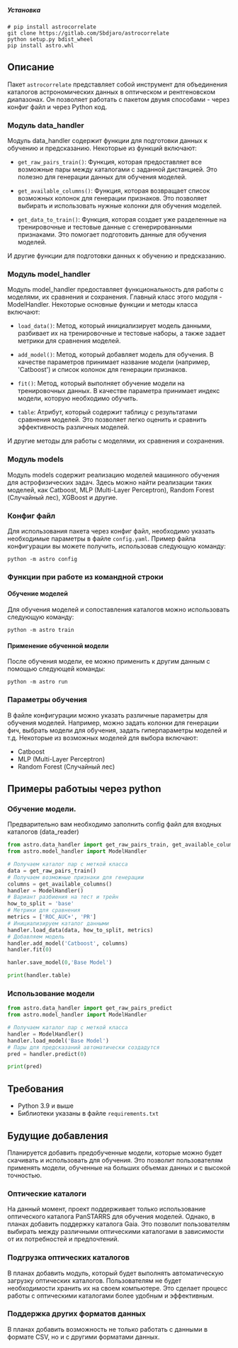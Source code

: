 ##### Установка
```
# pip install astrocorrelate
git clone https://gitlab.com/Sbdjaro/astrocorrelate
python setup.py bdist_wheel
pip install astro.whl
```

## Описание
Пакет `astrocorrelate` представляет собой инструмент для объединения каталогов астрономических данных в оптическом и рентгеновском диапазонах. Он позволяет работать с пакетом двумя способами - через конфиг файл и через Python код.

### Модуль data_handler

Модуль data_handler содержит функции для подготовки данных к обучению и предсказанию. Некоторые из функций включают:

- `get_raw_pairs_train()`: Функция, которая предоставляет все возможные пары между каталогами с заданной дистанцией. Это полезно для генерации данных для обучения моделей.

- `get_available_columns()`: Функция, которая возвращает список возможных колонок для генерации признаков. Это позволяет выбирать и использовать нужные колонки для обучения моделей.

- `get_data_to_train()`: Функция, которая создает уже разделенные на тренировочные и тестовые данные с сгенерированными признаками. Это помогает подготовить данные для обучения моделей.

И другие функции для подготовки данных к обучению и предсказанию.

### Модуль model_handler

Модуль model_handler предоставляет функциональность для работы с моделями, их сравнения и сохранения. Главный класс этого модуля - ModelHandler. Некоторые основные функции и методы класса включают:

- `load_data()`: Метод, который инициализирует модель данными, разбивает их на тренировочные и тестовые наборы, а также задает метрики для сравнения моделей.

- `add_model()`: Метод, который добавляет модель для обучения. В качестве параметров принимает название модели (например, 'Catboost') и список колонок для генерации признаков.

- `fit()`: Метод, который выполняет обучение модели на тренировочных данных. В качестве параметра принимает индекс модели, которую необходимо обучить.

- `table`: Атрибут, который содержит таблицу с результатами сравнения моделей. Это позволяет легко оценить и сравнить эффективность различных моделей.

И другие методы для работы с моделями, их сравнения и сохранения.

### Модуль models

Модуль models содержит реализацию моделей машинного обучения для астрофизических задач. Здесь можно найти реализации таких моделей, как Catboost, MLP (Multi-Layer Perceptron), Random Forest (Случайный лес), XGBoost и другие.

### Конфиг файл
Для использования пакета через конфиг файл, необходимо указать необходимые параметры в файле `config.yaml`. Пример файла конфигурации вы можете получить, использовав следующую команду:

```shell
python -m astro config
```

### Функции при работе из командной строки

#### Обучение моделей
Для обучения моделей и сопоставления каталогов можно использовать следующую команду:

```shell
python -m astro train
```

#### Применение обученной модели
После обучения модели, ее можно применить к другим данным с помощью следующей команды:

```shell
python -m astro run
```


### Параметры обучения
В файле конфигурации можно указать различные параметры для обучения моделей. Например, можно задать колонки для генерации фич, выбрать модели для обучения, задать гиперпараметры моделей и т.д. Некоторые из возможных моделей для выбора включают:

- Catboost
- MLP (Multi-Layer Perceptron)
- Random Forest (Случайный лес)

## Примеры работыы через python

### Обучение модели.

Предварительно вам необходимо заполнить config файл для входных каталогов (data_reader)

```python
from astro.data_handler import get_raw_pairs_train, get_available_columns
from astro.model_handler import ModelHandler

# Получаем каталог пар с меткой класса
data = get_raw_pairs_train()
# Получаем возможные признаки для генерации
columns = get_available_columns()
handler = ModelHandler()
# Вариант разбиения на тест и трейн
how_to_split = 'base'
# Метрики для сравнения
metrics = ['ROC_AUC+', 'PR']
# Инициализируем каталог данными
handler.load_data(data, how_to_split, metrics)
# Добавляем модель
handler.add_model('Catboost', columns)
handler.fit(0)

hanler.save_model(0,'Base Model')

print(handler.table)
```

### Использование модели

```python
from astro.data_handler import get_raw_pairs_predict
from astro.model_handler import ModelHandler

# Получаем каталог пар с меткой класса
handler = ModelHandler()
handler.load_model('Base Model')
# Пары для предсказаний автоматически создадутся
pred = handler.predict(0)

print(pred)
```

## Требования
- Python 3.9 и выше
- Библиотеки указаны в файле `requirements.txt`



## Будущие добавления
Планируется добавить предобученные модели, которые можно будет скачивать и использовать для обучения. Это позволит пользователям применять модели, обученные на больших объемах данных и с высокой точностью.

### Оптические каталоги
На данный момент, проект поддерживает только использование оптического каталога PanSTARRS для обучения моделей. Однако, в планах добавить поддержку каталога Gaia. Это позволит пользователям выбирать между различными оптическими каталогами в зависимости от их потребностей и предпочтений.

### Подгрузка оптических каталогов
В планах добавить модуль, который будет выполнять автоматическую загрузку оптических каталогов. Пользователям не будет необходимости хранить их на своем компьютере. Это сделает процесс работы с оптическими каталогами более удобным и эффективным.

### Поддержка других форматов данных
В планах добавить возможность не только работать с данными в формате CSV, но и с другими форматами данных.